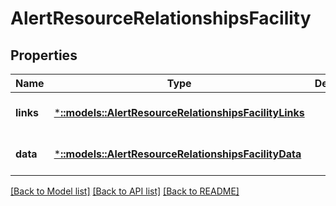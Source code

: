 # AlertResourceRelationshipsFacility

## Properties
Name | Type | Description | Notes
------------ | ------------- | ------------- | -------------
**links** | [***::models::AlertResourceRelationshipsFacilityLinks**](AlertResource_relationships_facility_links.md) |  | [optional] [default to null]
**data** | [***::models::AlertResourceRelationshipsFacilityData**](AlertResource_relationships_facility_data.md) |  | [optional] [default to null]

[[Back to Model list]](../README.md#documentation-for-models) [[Back to API list]](../README.md#documentation-for-api-endpoints) [[Back to README]](../README.md)


